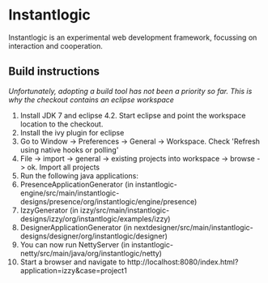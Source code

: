 # Instantlogic

Instantlogic is an experimental web development framework, focussing on interaction and cooperation.

## Build instructions

*Unfortunately, adopting a build tool has not been a priority so far. 
This is why the checkout contains an eclipse workspace*

1. Install JDK 7 and eclipse 4.2. Start eclipse and point the workspace location to the checkout.
2. Install the ivy plugin for eclipse
3. Go to Window -> Preferences -> General -> Workspace. Check 'Refresh using native hooks or polling'
4. File -> import -> general -> existing projects into workspace -> browse -> ok. Import all projects
5. Run the following java applications:
  1. PresenceApplicationGenerator (in instantlogic-engine/src/main/instantlogic-designs/presence/org/instantlogic/engine/presence)
  2. IzzyGenerator (in izzy/src/main/instantlogic-designs/izzy/org/instantlogic/examples/izzy)
  3. DesignerApplicationGenerator (in nextdesigner/src/main/instantlogic-designs/designer/org/instantlogic/designer)
6. You can now run NettyServer (in instantlogic-netty/src/main/java/org/instantlogic/netty)
7. Start a browser and navigate to http://localhost:8080/index.html?application=izzy&case=project1